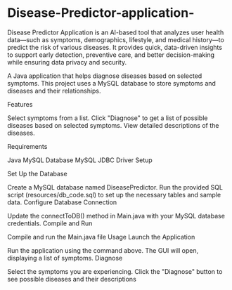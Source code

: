# Disease-Predictor-application-

Disease Predictor Application is an AI-based tool that analyzes user health data—such as symptoms, demographics, lifestyle, and medical history—to predict the risk of various diseases. It provides quick, data-driven insights to support early detection, preventive care, and better decision-making while ensuring data privacy and security.

A Java application that helps diagnose diseases based on selected symptoms. This project uses a MySQL database to store symptoms and diseases and their relationships.

Features

Select symptoms from a list.
Click "Diagnose" to get a list of possible diseases based on selected symptoms.
View detailed descriptions of the diseases.

Requirements

Java
MySQL Database
MySQL JDBC Driver
Setup

Set Up the Database

Create a MySQL database named DiseasePredictor.
Run the provided SQL script (resources/db_code.sql) to set up the necessary tables and sample data.
Configure Database Connection

Update the connectToDB() method in Main.java with your MySQL database credentials.
Compile and Run

Compile and run the Main.java file
Usage
Launch the Application

Run the application using the command above.
The GUI will open, displaying a list of symptoms.
Diagnose

Select the symptoms you are experiencing.
Click the "Diagnose" button to see possible diseases and their descriptions
